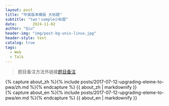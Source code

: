```yaml
---
layout: post
title: "中英版本模板 大标题"
subtitle: "two！sample小标题"
date:       2024-11-02 
author: "Qiu"
header-img: "img/post-bg-unix-linux.jpg"
header-style: text
catalog: true
tags:
  - Web
  - Talk
---
```


> 题目备注方法外链接[题目备注](https://wwan25)

<!-- Chinese Version -->
<div class="zh post-container">
    {% capture about_zh %}{% include posts/2017-07-12-upgrading-eleme-to-pwa/zh.md %}{% endcapture %}
    {{ about_zh | markdownify }}
</div>

<!-- English Version -->
<div class="en post-container">
    {% capture about_en %}{% include posts/2017-07-12-upgrading-eleme-to-pwa/en.md %}{% endcapture %}
    {{ about_en | markdownify }}
</div>
